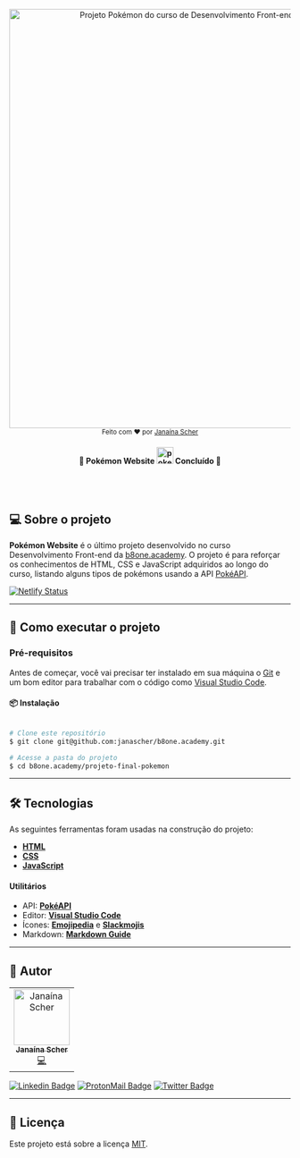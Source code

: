 <p align="center">
<a href="https://pokemon-b8one-academy.netlify.app/" target="_blank">
	<img alt="Projeto Pokémon do curso de Desenvolvimento Front-end da b8one.academy" title="Projeto Pokémon da b8one.academy" src="https://user-images.githubusercontent.com/79182711/151833275-6aeb5611-96f4-4c4d-bb0c-1a3274af5bcf.PNG" width="750">
</a>    
    <br>
    <sub> Feito com ❤️ por <a href="https://github.com/janascher">Janaína Scher</a></sub>
</p>

<h4 align="center"> 
	🚧  Pokémon Website
<img alt="pokemon balls pokemon" title="pokemon balls pokemon" loading="lazy" src="https://emojis.slackmojis.com/emojis/images/1643516230/22573/pokemon_balls.gif?1643516230" width="30"> Concluído  🚧
</h4>
<br></br>

## 💻 Sobre o projeto

**Pokémon Website** é o último projeto desenvolvido no curso Desenvolvimento Front-end da [b8one.academy](https://www.b8one.academy/).
O projeto é para reforçar os conhecimentos de HTML, CSS e JavaScript adquiridos ao longo do curso, listando alguns tipos de pokémons usando a API [PokéAPI](https://pokeapi.co/).

[![Netlify Status](https://api.netlify.com/api/v1/badges/99639af0-0b7a-437d-99b0-d5d78d2175a0/deploy-status)](https://pokemon-b8one-academy.netlify.app/)

---
## 🚀 Como executar o projeto

### Pré-requisitos

Antes de começar, você vai precisar ter instalado em sua máquina o
[Git](https://git-scm.com) e um bom editor para trabalhar com o código como [Visual Studio Code](https://code.visualstudio.com/).

#### 📦 Instalação

```bash

# Clone este repositório
$ git clone git@github.com:janascher/b8one.academy.git

# Acesse a pasta do projeto
$ cd b8one.academy/projeto-final-pokemon

```

---
## 🛠 Tecnologias

As seguintes ferramentas foram usadas na construção do projeto:

- **[HTML](https://developer.mozilla.org/pt-BR/docs/Web/HTML)**
- **[CSS](https://developer.mozilla.org/pt-BR/docs/Web/CSS)**
- **[JavaScript](https://www.javascript.com/)**

#### **Utilitários**

- API: **[PokéAPI](https://pokeapi.co/)**
- Editor: **[Visual Studio Code](https://code.visualstudio.com/)**
- Ícones: **[Emojipedia](https://emojipedia.org/)** e **[Slackmojis](https://slackmojis.com/)**
- Markdown: **[Markdown Guide](https://www.markdownguide.org/)**

---

## 🦸 Autor

<table>
	<tr>
		<td align="center">
			<a href="https://github.com/janascher">
				<img src="https://avatars.githubusercontent.com/u/79182711?v=4" width="100px;" alt="Janaína Scher"/>
				<br />
				<sub>
					<b>Janaína Scher</b>
				</sub>
			</a>
			<br />
			<a href="https://github.com/janascher/01-github-explorer/commits?author=janascher" title="Code">💻</a>
		</td>
	</tr>
</table>

[![Linkedin Badge](https://img.shields.io/badge/LinkedIn-0077B5?style=for-the-badge&logo=linkedin&logoColor=white)](https://www.linkedin.com/in/janainascher/) 
[![ProtonMail Badge](https://img.shields.io/badge/ProtonMail-8B89CC?style=for-the-badge&logo=protonmail&logoColor=white)](mailto:janainascher@protonmail.com)
[![Twitter Badge](https://img.shields.io/badge/Twitter-1DA1F2?style=for-the-badge&logo=twitter&logoColor=white)](https://twitter.com/janascher)

---

## 📝 Licença

Este projeto está sobre a licença [MIT](./LICENSE).<p align="center">
